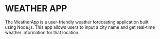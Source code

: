 <h1>WEATHER APP</h1>
<p>The WeatherApp is a user-friendly weather forecasting application built using Node.js. This app allows users to input a city name and get real-time weather information for that location.</p>
